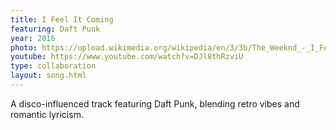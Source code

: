 ```yaml
---
title: I Feel It Coming
featuring: Daft Punk
year: 2016
photo: https://upload.wikimedia.org/wikipedia/en/3/3b/The_Weeknd_-_I_Feel_It_Coming.png
youtube: https://www.youtube.com/watch?v=DJl8thRzviU
type: collaboration
layout: song.html
---
```


A disco-influenced track featuring Daft Punk, blending retro vibes and romantic lyricism.

